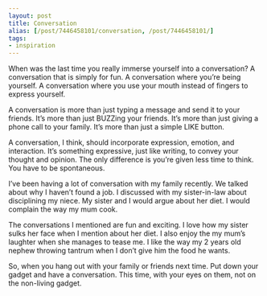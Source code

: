 ```yaml
---
layout: post
title: Conversation
alias: [/post/7446458101/conversation, /post/7446458101/]
tags:
- inspiration
---
```

When was the last time you really immerse yourself into a conversation? A conversation that is simply for fun. A conversation where you’re being yourself. A conversation where you use your mouth instead of fingers to express yourself.

A conversation is more than just typing a message and send it to your friends. It’s more than just BUZZing your friends. It’s more than just giving a phone call to your family. It’s more than just a simple LIKE button.

A conversation, I think, should incorporate expression, emotion, and interaction. It’s something expressive, just like writing, to convey your thought and opinion. The only difference is you’re given less time to think. You have to be spontaneous.

I’ve been having a lot of conversation with my family recently. We talked about why I haven’t found a job. I discussed with my sister-in-law about disciplining my niece. My sister and I would argue about her diet. I would complain the way my mum cook.

The conversations I mentioned are fun and exciting. I love how my sister sulks her face when I mention about her diet. I also enjoy the my mum’s laughter when she manages to tease me. I like the way my 2 years old nephew throwing tantrum when I don’t give him the food he wants.

So, when you hang out with your family or friends next time. Put down your gadget and have a conversation. This time, with your eyes on them, not on the non-living gadget.